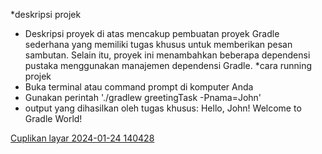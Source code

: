 *deskripsi projek
- Deskripsi proyek di atas mencakup pembuatan proyek Gradle sederhana yang memiliki tugas khusus untuk memberikan pesan sambutan.
  Selain itu, proyek ini menambahkan beberapa dependensi pustaka menggunakan manajemen dependensi Gradle.
*cara running projek
- Buka terminal atau command prompt di komputer Anda
- Gunakan perintah './gradlew greetingTask -Pnama=John'
- output yang dihasilkan oleh tugas khusus: Hello, John! Welcome to Gradle World!



[Cuplikan layar 2024-01-24 140428](https://github.com/shultansyafa/belajar-gradle/assets/155574309/c48012db-f3bb-4cc1-81a4-117bd123ee49)

